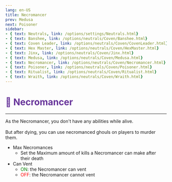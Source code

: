 ```yaml
---
lang: en-US
title: Necromancer
prev: Medusa
next: Poisoner
sidebar:
- { text: Neutrals, link: /options/settings/Neutrals.html}
- { text: Banshee, link: /options/neutrals/Coven/Banshee.html}
- { text: Coven Leader, link: /options/neutrals/Coven/CovenLeader.html}
- { text: Hex Master, link: /options/neutrals/Coven/HexMaster.html}
- { text: Jinx, link: /options/neutrals/Coven/Jinx.html}
- { text: Medusa, link: /options/neutrals/Coven/Medusa.html} 
- { text: Necromancer, link: /options/neutrals/Coven/Necromancer.html}
- { text: Poisoner, link: /options/neutrals/Coven/Poisoner.html}
- { text: Ritualist, link: /options/neutrals/Coven/Ritualist.html}
- { text: Wraith, link: /options/neutrals/Coven/Wraith.html}
---
```


# <font color="#663399">🧙 Necromancer</font> <Badge text="Coven" type="tip" vertical="middle"/>
---

As the Necromancer, you don't have any abilities while alive.<br><br>
But after dying, you can use necromanced ghouls on players to murder them.
* Max Necromances
  * Set the Maximum amount of kills a Necromancer can make after their death
* Can Vent
  * <font color=green>ON</font>: the Necromancer can vent
  * <font color=red>OFF</font>: the Necromancer cannot vent
